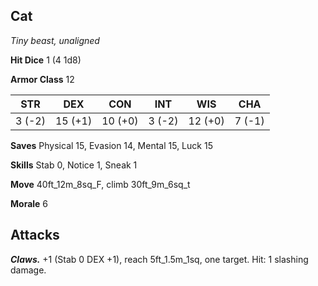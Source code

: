 ## Cat

*Tiny beast, unaligned*

**Hit Dice** 1 (4 1d8)

**Armor Class** 12

| STR     | DEX     | CON     | INT     | WIS     | CHA     |
|---------|---------|---------|---------|---------|---------|
|  3 (-2) | 15 (+1) | 10 (+0) |  3 (-2) | 12 (+0) |  7 (-1) |

**Saves** Physical 15, Evasion 14, Mental 15, Luck 15

**Skills** Stab 0, Notice 1, Sneak 1

**Move** 40ft\_12m\_8sq\_F, climb 30ft\_9m\_6sq\_t

**Morale** 6

## Attacks

***Claws.*** +1 (Stab 0 DEX +1), reach 5ft\_1.5m\_1sq, one target. Hit: 1 slashing damage.

